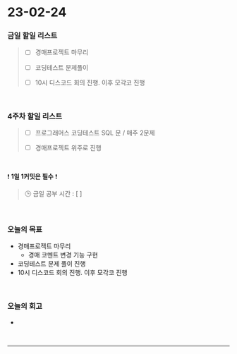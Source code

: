 # 23-02-24
### 금일 할일 리스트
> - [ ]  경매프로젝트 마무리
>
> - [ ]  코딩테스트 문제풀이
>
> - [ ]  10시 디스코드 회의 진행. 이후 모각코 진행


<br/>

### 4주차 할일 리스트  
> - [ ]  프로그래머스 코딩테스트 SQL 문 / 매주 2문제  
>
> - [ ]  경매프로젝트 위주로 진행

<br/>

❗ **1일 1커밋은 필수** ❗
> 🕒 금일 공부 시간 : [ ]
  
<br/>

### 오늘의 목표
- 경매프로젝트 마무리
    - 경매 코멘트 변경 기능 구현
- 코딩테스트 문제 풀이 진행
- 10시 디스코드 회의 진행. 이후 모각코 진행

<br>

### 오늘의 회고
- 

<br/>

------------  